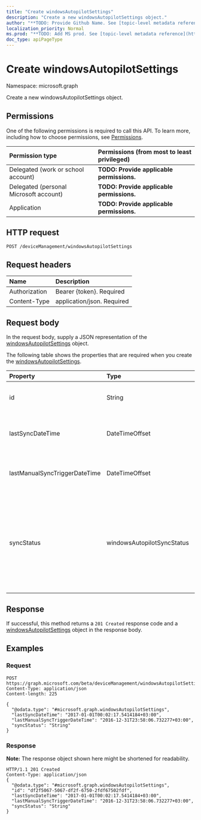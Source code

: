 ```yaml
---
title: "Create windowsAutopilotSettings"
description: "Create a new windowsAutopilotSettings object."
author: "**TODO: Provide Github Name. See [topic-level metadata reference](https://msgo.azurewebsites.net/add/document/guidelines/metadata.html#topic-level-metadata)**"
localization_priority: Normal
ms.prod: "**TODO: Add MS prod. See [topic-level metadata reference](https://msgo.azurewebsites.net/add/document/guidelines/metadata.html#topic-level-metadata)**"
doc_type: apiPageType
---
```


# Create windowsAutopilotSettings

Namespace: microsoft.graph

Create a new windowsAutopilotSettings object.

## Permissions
One of the following permissions is required to call this API. To learn more, including how to choose permissions, see [Permissions](/concepts/permissions-reference.md).

|Permission type|Permissions (from most to least privileged)|
|:---|:---|
|Delegated (work or school account)|**TODO: Provide applicable permissions.**|
|Delegated (personal Microsoft account)|**TODO: Provide applicable permissions.**|
|Application|**TODO: Provide applicable permissions.**|

## HTTP request
<!-- {
  "blockType": "ignored"
}
-->
``` http
POST /deviceManagement/windowsAutopilotSettings
```

## Request headers
|Name|Description|
|:---|:---|
|Authorization|Bearer {token}. Required|
|Content-Type|application/json. Required|

## Request body
In the request body, supply a JSON representation of the [windowsAutopilotSettings](../resources/windowsautopilotsettings.md) object.

The following table shows the properties that are required when you create the [windowsAutopilotSettings](../resources/windowsautopilotsettings.md).

|Property|Type|Description|
|:---|:---|:---|
|id|String|**TODO: Add Description** Inherited from [entity](../resources/entity.md)|
|lastSyncDateTime|DateTimeOffset|Last data sync date time with DDS service.|
|lastManualSyncTriggerDateTime|DateTimeOffset|Last data sync date time with DDS service.|
|syncStatus|windowsAutopilotSyncStatus|Indicates the status of sync with Device data sync (DDS) service. Possible values are: `unknown`, `inProgress`, `completed`, `failed`.|



## Response
If successful, this method returns a `201 Created` response code and a [windowsAutopilotSettings](../resources/windowsautopilotsettings.md) object in the response body.

## Examples

### Request
<!-- {
  "blockType": "request",
  "name": "create_windowsautopilotsettings_from_"
}
-->
``` http
POST https://graph.microsoft.com/beta/deviceManagement/windowsAutopilotSettings
Content-Type: application/json
Content-length: 225

{
  "@odata.type": "#microsoft.graph.windowsAutopilotSettings",
  "lastSyncDateTime": "2017-01-01T00:02:17.5414184+03:00",
  "lastManualSyncTriggerDateTime": "2016-12-31T23:58:06.732277+03:00",
  "syncStatus": "String"
}
```

### Response
**Note:** The response object shown here might be shortened for readability.
<!-- {
  "blockType": "response",
  "truncated": true,
  "@odata.type": "microsoft.graph.windowsautopilotsettings"
}
-->
``` http
HTTP/1.1 201 Created
Content-Type: application/json
{
  "@odata.type": "#microsoft.graph.windowsAutopilotSettings",
  "id": "df2f5067-5067-df2f-6750-2fdf67502fdf",
  "lastSyncDateTime": "2017-01-01T00:02:17.5414184+03:00",
  "lastManualSyncTriggerDateTime": "2016-12-31T23:58:06.732277+03:00",
  "syncStatus": "String"
}
```

